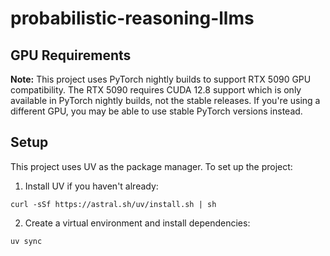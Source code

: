 # probabilistic-reasoning-llms

## GPU Requirements

**Note:** This project uses PyTorch nightly builds to support RTX 5090 GPU compatibility. The RTX 5090 requires CUDA 12.8 support which is only available in PyTorch nightly builds, not the stable releases. If you're using a different GPU, you may be able to use stable PyTorch versions instead.

## Setup
This project uses UV as the package manager. To set up the project:

1. Install UV if you haven't already:

```shell
curl -sSf https://astral.sh/uv/install.sh | sh
```

2. Create a virtual environment and install dependencies:
 
```shell
uv sync